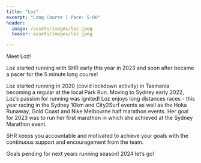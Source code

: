 ```yaml
---
title: "Loz"
excerpt: "Long Course | Pace: 5:00"
header:
  image: /assets/images/loz.jpeg
  teaser: assets/images/loz.jpeg

---
```


Meet Loz!

Loz started running with SHR early this year in 2023 and soon after became a pacer for the 5 minute long course! 

Loz started running in 2020 (covid lockdown activity) in Tasmania becoming a regular at the local Park Run. Moving to Sydney early 2022, Loz’s passion for running was ignited! 
Loz enjoys long distances races - this year racing in the Sydney 10km and City2Surf  events as well as the Hoka Runaway, Gold Coast and Nike Melbourne half marathon events. Her goal for 2023 was to run her first marathon in which she achieved at the Sydney Marathon event.

SHR keeps you accountable and motivated to achieve your goals with the continuous support and encouragement from the team. 

Goals pending for next years running season! 2024 let’s go!
